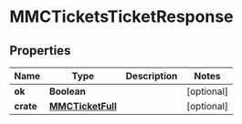 
# MMCTicketsTicketResponse

## Properties
Name | Type | Description | Notes
------------ | ------------- | ------------- | -------------
**ok** | **Boolean** |  |  [optional]
**crate** | [**MMCTicketFull**](MMCTicketFull.md) |  |  [optional]



